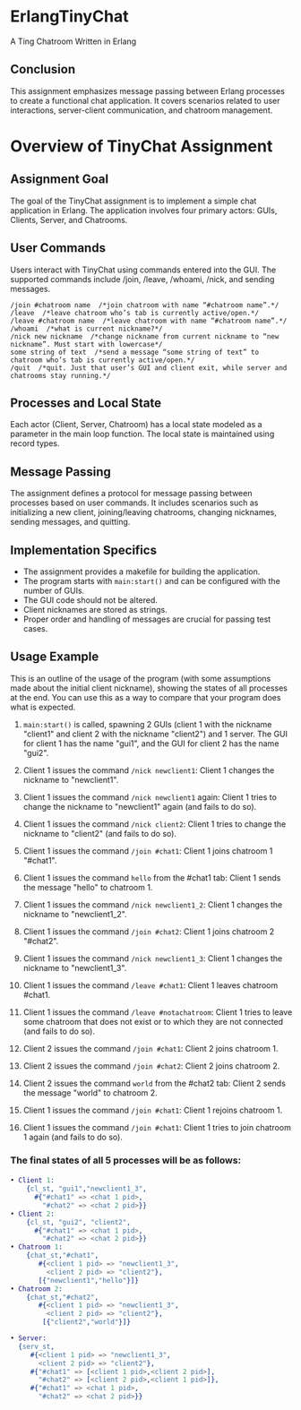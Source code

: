 # ErlangTinyChat
A Ting Chatroom Written in Erlang

## Conclusion
This assignment emphasizes message passing between Erlang processes to create a functional chat application. It covers scenarios related to user interactions, server-client communication, and chatroom management.

# Overview of TinyChat Assignment

## Assignment Goal
The goal of the TinyChat assignment is to implement a simple chat application in Erlang. The application involves four primary actors: GUIs, Clients, Server, and Chatrooms.

## User Commands
Users interact with TinyChat using commands entered into the GUI. The supported commands include /join, /leave, /whoami, /nick, and sending messages.

```
/join #chatroom name  /*join chatroom with name “#chatroom name”.*/
/leave  /*leave chatroom who’s tab is currently active/open.*/
/leave #chatroom name  /*leave chatroom with name “#chatroom name”.*/
/whoami  /*what is current nickname?*/
/nick new nickname  /*change nickname from current nickname to “new nickname”. Must start with lowercase*/
some string of text  /*send a message “some string of text” to chatroom who’s tab is currently active/open.*/
/quit  /*quit. Just that user’s GUI and client exit, while server and chatrooms stay running.*/
```

## Processes and Local State
Each actor (Client, Server, Chatroom) has a local state modeled as a parameter in the main loop function. The local state is maintained using record types.

## Message Passing
The assignment defines a protocol for message passing between processes based on user commands. It includes scenarios such as initializing a new client, joining/leaving chatrooms, changing nicknames, sending messages, and quitting.

## Implementation Specifics
- The assignment provides a makefile for building the application.
- The program starts with `main:start()` and can be configured with the number of GUIs.
- The GUI code should not be altered.
- Client nicknames are stored as strings.
- Proper order and handling of messages are crucial for passing test cases.

## Usage Example

This is an outline of the usage of the program (with some assumptions made about the initial client nickname), showing the states of all processes at the end. You can use this as a way to compare that your program does what is expected.

1. `main:start()` is called, spawning 2 GUIs (client 1 with the nickname "client1" and client 2 with the nickname "client2") and 1 server. The GUI for client 1 has the name "gui1", and the GUI for client 2 has the name "gui2".

2. Client 1 issues the command `/nick newclient1`: Client 1 changes the nickname to "newclient1".

3. Client 1 issues the command `/nick newclient1` again: Client 1 tries to change the nickname to "newclient1" again (and fails to do so).

4. Client 1 issues the command `/nick client2`: Client 1 tries to change the nickname to "client2" (and fails to do so).

5. Client 1 issues the command `/join #chat1`: Client 1 joins chatroom 1 "#chat1".

6. Client 1 issues the command `hello` from the #chat1 tab: Client 1 sends the message "hello" to chatroom 1.

7. Client 1 issues the command `/nick newclient1_2`: Client 1 changes the nickname to "newclient1_2".

8. Client 1 issues the command `/join #chat2`: Client 1 joins chatroom 2 "#chat2".

9. Client 1 issues the command `/nick newclient1_3`: Client 1 changes the nickname to "newclient1_3".

10. Client 1 issues the command `/leave #chat1`: Client 1 leaves chatroom #chat1.

11. Client 1 issues the command `/leave #notachatroom`: Client 1 tries to leave some chatroom that does not exist or to which they are not connected (and fails to do so).

12. Client 2 issues the command `/join #chat1`: Client 2 joins chatroom 1.

13. Client 2 issues the command `/join #chat2`: Client 2 joins chatroom 2.

14. Client 2 issues the command `world` from the #chat2 tab: Client 2 sends the message "world" to chatroom 2.

15. Client 1 issues the command `/join #chat1`: Client 1 rejoins chatroom 1.

16. Client 1 issues the command `/join #chat1`:
    Client 1 tries to join chatroom 1 again (and fails to do so).

### The final states of all 5 processes will be as follows:

####
```erlang
• Client 1:
    {cl_st, "gui1","newclient1_3",
      #{"#chat1" => <chat 1 pid>,
        "#chat2" => <chat 2 pid>}}
• Client 2:
    {cl_st, "gui2", "client2",
      #{"#chat1" => <chat 1 pid>,
        "#chat2" => <chat 2 pid>}}
• Chatroom 1:
    {chat_st,"#chat1",
       #{<client 1 pid> => "newclient1_3",
         <client 2 pid> => "client2"},
       [{"newclient1","hello"}]}
• Chatroom 2:
    {chat_st,"#chat2",
       #{<client 1 pid> => "newclient1_3",
         <client 2 pid> => "client2"},
        [{"client2","world"}]}

• Server:
  {serv_st,
     #{<client 1 pid> => "newclient1_3",
       <client 2 pid> => "client2"},
     #{"#chat1" => [<client 1 pid>,<client 2 pid>],
       "#chat2" => [<client 2 pid>,<client 1 pid>]},
     #{"#chat1" => <chat 1 pid>,
       "#chat2" => <chat 2 pid>}}
```
